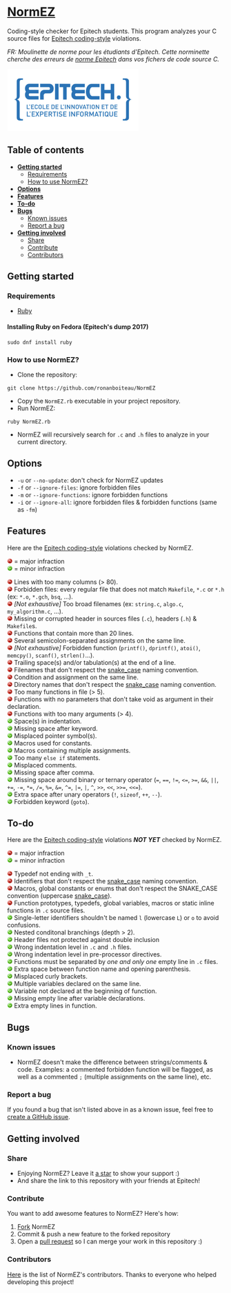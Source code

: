 # [NormEZ]

Coding-style checker for Epitech students. This program analyzes your C source files for [Epitech coding-style] violations.

*FR: Moulinette de norme pour les étudiants d'Epitech. Cette norminette cherche des erreurs de [norme Epitech][Epitech coding-style] dans vos fichers de code source C.*

<img alt="Epitech logo" src="/artwork/epitech-logo.png" width="304" height="144"/>

## Table of contents

* __[Getting started](#getting-started)__
  * [Requirements](#requirements)
  * [How to use NormEZ?](#how-to-use-normez)
* __[Options](#options)__
* __[Features](#features)__
* __[To-do](#to-do)__
* __[Bugs](#bugs)__
  * [Known issues](#known-issues)
  * [Report a bug](#report-a-bug)
* __[Getting involved](#getting-involved)__
  * [Share](#share)
  * [Contribute](#contribute)
  * [Contributors](#contributors)

## Getting started

### Requirements

 - [Ruby](https://www.ruby-lang.org/en/)

#### Installing Ruby on Fedora (Epitech's dump 2017)

```
sudo dnf install ruby
```

### How to use NormEZ?

 - Clone the repository:
```
git clone https://github.com/ronanboiteau/NormEZ
```
 - Copy the `NormEZ.rb` executable in your project repository.
 - Run NormEZ:
```
ruby NormEZ.rb
```
 - NormEZ will recursively search for `.c` and `.h` files to analyze in your current directory.

## Options

 - `-u` or `--no-update`: don't check for NormEZ updates
 - `-f` or `--ignore-files`: ignore forbidden files
 - `-m` or `--ignore-functions`: ignore forbidden functions
 - `-i` or `--ignore-all`: ignore forbidden files & forbidden functions (same as `-fm`)

## Features

Here are the [Epitech coding-style] violations checked by NormEZ.

<img alt="Major infraction" src="/artwork/direction_arrow_red_up.png" width="12" height="12"/> = major infraction<br/>
<img alt="Minor infraction" src="/artwork/direction_arrow_green_down.png" width="12" height="12"/> = minor infraction<br/>

<img alt="Major infraction" src="/artwork/direction_arrow_red_up.png" width="12" height="12"/> Lines with too many columns (> 80).<br/>
<img alt="Major infraction" src="/artwork/direction_arrow_red_up.png" width="12" height="12"/> Forbidden files: every regular file that does not match `Makefile`, `*.c` or `*.h` (ex: `*.o`, `*.gch`, `bsq`, ...).<br/>
<img alt="Major infraction" src="/artwork/direction_arrow_red_up.png" width="12" height="12"/> *[Not exhaustive]* Too broad filenames (ex: `string.c`, `algo.c`, `my_algorithm.c`, ...).<br/>
<img alt="Major infraction" src="/artwork/direction_arrow_red_up.png" width="12" height="12"/> Missing or corrupted header in sources files (`.c`), headers (`.h`) & `Makefile`s.<br/>
<img alt="Major infraction" src="/artwork/direction_arrow_red_up.png" width="12" height="12"/> Functions that contain more than 20 lines.<br/>
<img alt="Major infraction" src="/artwork/direction_arrow_red_up.png" width="12" height="12"/> Several semicolon-separated assignments on the same line.<br/>
<img alt="Major infraction" src="/artwork/direction_arrow_red_up.png" width="12" height="12"/> *[Not exhaustive]* Forbidden function (`printf()`, `dprintf()`, `atoi()`, `memcpy()`, `scanf()`, `strlen()`...).<br/>
<img alt="Major infraction" src="/artwork/direction_arrow_red_up.png" width="12" height="12"/> Trailing space(s) and/or tabulation(s) at the end of a line.<br/>
<img alt="Major infraction" src="/artwork/direction_arrow_red_up.png" width="12" height="12"/> Filenames that don't respect the [snake_case] naming convention.<br/>
<img alt="Major infraction" src="/artwork/direction_arrow_red_up.png" width="12" height="12"/> Condition and assignment on the same line.<br/>
<img alt="Major infraction" src="/artwork/direction_arrow_red_up.png" width="12" height="12"/> Directory names that don't respect the [snake_case] naming convention.<br/>
<img alt="Major infraction" src="/artwork/direction_arrow_red_up.png" width="12" height="12"/> Too many functions in file (> 5).<br/>
<img alt="Major infraction" src="/artwork/direction_arrow_red_up.png" width="12" height="12"/> Functions with no parameters that don't take void as argument in their declaration.<br/>
<img alt="Major infraction" src="/artwork/direction_arrow_red_up.png" width="12" height="12"/> Functions with too many arguments (> 4).<br/>
<img alt="Minor infraction" src="/artwork/direction_arrow_green_down.png" width="12" height="12"/> Space(s) in indentation.<br/>
<img alt="Minor infraction" src="/artwork/direction_arrow_green_down.png" width="12" height="12"/> Missing space after keyword.<br/>
<img alt="Minor infraction" src="/artwork/direction_arrow_green_down.png" width="12" height="12"/> Misplaced pointer symbol(s).<br/>
<img alt="Minor infraction" src="/artwork/direction_arrow_green_down.png" width="12" height="12"/> Macros used for constants.<br/>
<img alt="Minor infraction" src="/artwork/direction_arrow_green_down.png" width="12" height="12"/> Macros containing multiple assignments.<br/>
<img alt="Minor infraction" src="/artwork/direction_arrow_green_down.png" width="12" height="12"/> Too many `else if` statements.<br/>
<img alt="Minor infraction" src="/artwork/direction_arrow_green_down.png" width="12" height="12"/> Misplaced comments.<br/>
<img alt="Minor infraction" src="/artwork/direction_arrow_green_down.png" width="12" height="12"/> Missing space after comma.<br/>
<img alt="Minor infraction" src="/artwork/direction_arrow_green_down.png" width="12" height="12"/> Missing space around binary or ternary operator (`=`, `==`, `!=`, `<=`, `>=`, `&&`, `||`, `+=`, `-=`, `*=`, `/=`, `%=`, `&=`, `^=`, `|=`, `|`, `^`, `>>`, `<<`, `>>=`, `<<=`).<br/>
<img alt="Minor infraction" src="/artwork/direction_arrow_green_down.png" width="12" height="12"/> Extra space after unary operators (`!`, `sizeof`, `++`, `--`).<br/>
<img alt="Minor infraction" src="/artwork/direction_arrow_green_down.png" width="12" height="12"/> Forbidden keyword (`goto`).<br/>

## To-do

Here are the [Epitech coding-style] violations ***NOT YET*** checked by NormEZ.

<img alt="Major infraction" src="/artwork/direction_arrow_red_up.png" width="12" height="12"/> = major infraction<br/>
<img alt="Minor infraction" src="/artwork/direction_arrow_green_down.png" width="12" height="12"/> = minor infraction<br/>

<img alt="Major infraction" src="/artwork/direction_arrow_red_up.png" width="12" height="12"/> Typedef not ending with `_t`.<br/>
<img alt="Major infraction" src="/artwork/direction_arrow_red_up.png" width="12" height="12"/> Identifiers that don't respect the [snake_case] naming convention.<br/>
<img alt="Major infraction" src="/artwork/direction_arrow_red_up.png" width="12" height="12"/> Macros, global constants or enums that don't respect the SNAKE_CASE convention (uppercase [snake_case]).<br/>
<img alt="Major infraction" src="/artwork/direction_arrow_red_up.png" width="12" height="12"/> Function prototypes, typedefs, global variables, macros or static inline functions in `.c` source files.<br/>
<img alt="Minor infraction" src="/artwork/direction_arrow_green_down.png" width="12" height="12"/> Single-letter identifiers shouldn't be named `l` (lowercase `L`) or `o` to avoid confusions.</br>
<img alt="Minor infraction" src="/artwork/direction_arrow_green_down.png" width="12" height="12"/> Nested conditonal branchings (depth > 2).<br/>
<img alt="Minor infraction" src="/artwork/direction_arrow_green_down.png" width="12" height="12"/> Header files not protected against double inclusion<br/>
<img alt="Minor infraction" src="/artwork/direction_arrow_green_down.png" width="12" height="12"/> Wrong indentation level in `.c` and `.h` files.<br/>
<img alt="Minor infraction" src="/artwork/direction_arrow_green_down.png" width="12" height="12"/> Wrong indentation level in pre-processor directives.<br/>
<img alt="Minor infraction" src="/artwork/direction_arrow_green_down.png" width="12" height="12"/> Functions must be separated by *one and only one* empty line in `.c` files.<br/>
<img alt="Minor infraction" src="/artwork/direction_arrow_green_down.png" width="12" height="12"/> Extra space between function name and opening parenthesis.<br/>
<img alt="Minor infraction" src="/artwork/direction_arrow_green_down.png" width="12" height="12"/> Misplaced curly brackets.<br/>
<img alt="Minor infraction" src="/artwork/direction_arrow_green_down.png" width="12" height="12"/> Multiple variables declared on the same line.<br/>
<img alt="Minor infraction" src="/artwork/direction_arrow_green_down.png" width="12" height="12"/> Variable not declared at the beginning of function.<br/>
<img alt="Minor infraction" src="/artwork/direction_arrow_green_down.png" width="12" height="12"/> Missing empty line after variable declarations.<br/>
<img alt="Minor infraction" src="/artwork/direction_arrow_green_down.png" width="12" height="12"/> Extra empty lines in function.<br/>

## Bugs

### Known issues

 - NormEZ doesn't make the difference between strings/comments & code. Examples: a commented forbidden function will be flagged, as well as a commented `;` (multiple assignments on the same line), etc.

### Report a bug

If you found a bug that isn't listed above in as a known issue, feel free to [create a GitHub issue](https://github.com/ronanboiteau/NormEZ/issues).

## Getting involved

### Share

 - Enjoying NormEZ? Leave it [a star](https://github.com/ronanboiteau/NormEZ/stargazers) to show your support :)
 - And share the link to this repository with your friends at Epitech!

### Contribute

You want to add awesome features to NormEZ? Here's how:
 1. [Fork](https://github.com/ronanboiteau/NormEZ/network/members) NormEZ
 2. Commit & push a new feature to the forked repository
 3. Open a [pull request](https://github.com/ronanboiteau/NormEZ/pulls) so I can merge your work in this repository :)

### Contributors

[Here](https://github.com/ronanboiteau/NormEZ/graphs/contributors) is the list of NormEZ's contributors. Thanks to everyone who helped developing this project!

<!-- Links -->
[Epitech coding-style]: /epitech_c_coding_style.pdf
[NormEZ]: https://github.com/ronanboiteau/NormEZ
[snake_case]: https://en.wikipedia.org/wiki/Snake_case
